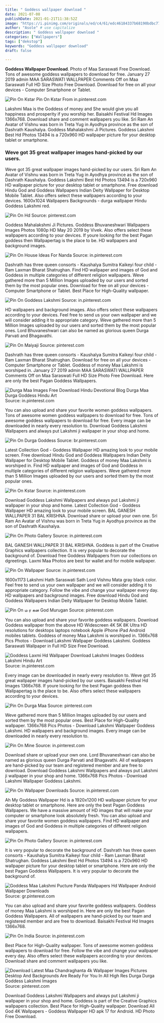 ```yaml
---
title: " Goddess wallpaper download "
date: 2021-07-08
publishDate: 2021-01-21T11:38:52Z
image: "https://i.pinimg.com/originals/ed/c4/61/edc46184337b68190bdbc774f0b5edab.jpg"
author: "Asole" # use capitalize
description: " Goddess wallpaper download "
categories: ["Wallpapers"]
tags: ["dekstop"]
keywords: "Goddess wallpaper download"
draft: false

---
```



**Goddess Wallpaper Download**. Photo of Maa Saraswati Free Download. Tons of awesome goddess wallpapers to download for free. January 27 2019 admin MAA SARASWATI WALLPAPER Comments Off on Maa Saraswati Full HD Size Photo Free Download. Download for free on all your devices - Computer Smartphone or Tablet.

![Pin On Kstar](https://i.pinimg.com/originals/d4/11/5c/d4115cc0f677c519b891a61454e8ffac.jpg "Pin On Kstar")
Pin On Kstar From in.pinterest.com


Lakshmi Maa is the Goddess of money and She would give you all happiness and prosperity if you worship her. Baisakhi Festival Hd Images 1366x768. Download share and comment wallpapers you like. Sri Ram An Avatar of Vishnu was born in Treta Yug in Ayodhya province as the son of Dashrath Kaushalya. Goddess Mahalakshmi Ji Pictures. Goddess Lakshmi Best Hd Photos 13494 is a 720x960 HD wallpaper picture for your desktop tablet or smartphone.

### Weve got 35 great wallpaper images hand-picked by our users.

Weve got 35 great wallpaper images hand-picked by our users. Sri Ram An Avatar of Vishnu was born in Treta Yug in Ayodhya province as the son of Dashrath Kaushalya. Goddess Lakshmi Best Hd Photos 13494 is a 720x960 HD wallpaper picture for your desktop tablet or smartphone. Free download Hindu God and Goddess Wallpapers Indian Deity Wallpaper for Desktop Mobile Tablet. Also offers select these wallpapers according to your devices. 1600x1024 Wallpapers Backgrounds - durga wallpaper Hindu Goddess Lakshmi red.


![Pin On Hd](https://i.pinimg.com/originals/d8/4e/33/d84e33c5509064a6e66bf3cee7feee98.jpg "Pin On Hd")
Source: pinterest.com

Goddess Mahalakshmi Ji Pictures. Goddess Bhuvaneshwari Wallpapers Images Photos 1080p HD May 20 2019 by Vivek. Also offers select these wallpapers according to your devices. If youre looking for the best Pagan goddess then Wallpapertag is the place to be. HD wallpapers and background images.

![Pin On House Ideas For Nanda](https://i.pinimg.com/originals/69/38/44/693844c542b0fcf93d2b038ba71b3c32.png "Pin On House Ideas For Nanda")
Source: in.pinterest.com

Dashrath has three queen consorts - Kaushalya Sumitra Kaikeyi four child - Ram Laxman Bharat Shatrughan. Find HD wallpaper and images of God and Goddess in multiple categories of different religion wallpapers. Weve gathered more than 5 Million Images uploaded by our users and sorted them by the most popular ones. Download for free on all your devices - Computer Smartphone or Tablet. Best Place for High-Quality wallpaper.

![Pin On Goddess Lakshmi](https://i.pinimg.com/originals/e4/04/10/e404104ba980bb6e5d4e194ad474afb1.png "Pin On Goddess Lakshmi")
Source: in.pinterest.com

HD wallpapers and background images. Also offers select these wallpapers according to your devices. Feel free to send us your own wallpaper and we will consider adding it to appropriate category. Weve gathered more than 5 Million Images uploaded by our users and sorted them by the most popular ones. Lord Bhuvaneshwari can also be named as glorious queen Durga Parvati and Bhagavathi.

![Pin On Maiyaji](https://i.pinimg.com/originals/10/2d/90/102d901b06eb2d806198f2ceb6f0f596.gif "Pin On Maiyaji")
Source: pinterest.com

Dashrath has three queen consorts - Kaushalya Sumitra Kaikeyi four child - Ram Laxman Bharat Shatrughan. Download for free on all your devices - Computer Smartphone or Tablet. Goddess of money Maa Lakshmi is worshiped in. January 27 2019 admin MAA SARASWATI WALLPAPER Comments Off on Maa Saraswati Full HD Size Photo Free Download. Here are only the best Pagan Goddess Wallpapers.

![Durga Maa Images Free Download Hindu Devotional Blog Durga Maa Durga Goddess Hindu Art](https://i.pinimg.com/736x/14/d8/0d/14d80db8c959eb0674ff7e32a750cd69.jpg "Durga Maa Images Free Download Hindu Devotional Blog Durga Maa Durga Goddess Hindu Art")
Source: in.pinterest.com

You can also upload and share your favorite women goddess wallpapers. Tons of awesome women goddess wallpapers to download for free. Tons of awesome goddess wallpapers to download for free. Every image can be downloaded in nearly every resolution to. Download Goddess Lakshmi Wallpapers and always put Lakshmi ji wallpaper in your shop and home.

![Pin On Durga Goddess](https://i.pinimg.com/originals/06/80/0e/06800e445fbfb6d91bdd6f29cd95b29b.jpg "Pin On Durga Goddess")
Source: br.pinterest.com

Latest Collection God - Goddess Wallpaper HD amazing look to your mobile screen. Free download Hindu God and Goddess Wallpapers Indian Deity Wallpaper for Desktop Mobile Tablet. Goddess of money Maa Lakshmi is worshiped in. Find HD wallpaper and images of God and Goddess in multiple categories of different religion wallpapers. Weve gathered more than 5 Million Images uploaded by our users and sorted them by the most popular ones.

![Pin On Kstar](https://i.pinimg.com/originals/d4/11/5c/d4115cc0f677c519b891a61454e8ffac.jpg "Pin On Kstar")
Source: in.pinterest.com

Download Goddess Lakshmi Wallpapers and always put Lakshmi ji wallpaper in your shop and home. Latest Collection God - Goddess Wallpaper HD amazing look to your mobile screen. BAL GANESH WALLPAPER 31 BAL KRISHNA. Download share or upload your own one. Sri Ram An Avatar of Vishnu was born in Treta Yug in Ayodhya province as the son of Dashrath Kaushalya.

![Pin On Photo Gallery](https://i.pinimg.com/originals/ae/e6/5b/aee65b200b2ff856fa4daa78a2d229af.jpg "Pin On Photo Gallery")
Source: in.pinterest.com

BAL GANESH WALLPAPER 31 BAL KRISHNA. Goddess is part of the Creative Graphics wallpapers collection. It is very popular to decorate the background of. Download free Goddess Wallpapers from our collections on dgreetings. Laxmi Maa Photos are best for wallet and for mobile wallpaper.

![Pin On Wallpaper](https://i.pinimg.com/originals/a9/c8/79/a9c879bd7ea218d2a31eac68c6dacfb0.jpg "Pin On Wallpaper")
Source: in.pinterest.com

1600x1173 Lakshmi Hath Saraswati Sath Lord Vishnu Mata gray black color. Feel free to send us your own wallpaper and we will consider adding it to appropriate category. Follow the vibe and change your wallpaper every day. HD wallpapers and background images. Free download Hindu God and Goddess Wallpapers Indian Deity Wallpaper for Desktop Mobile Tablet.

![Pin On ம ர கன God Murugan](https://i.pinimg.com/originals/fc/fc/c6/fcfcc676fd7b85058d9d18f6ecb7838c.jpg "Pin On ம ர கன God Murugan")
Source: pinterest.com

You can also upload and share your favorite goddess wallpapers. Download Goddess wallpaper from the above HD Widescreen 4K 5K 8K Ultra HD resolutions for desktops laptops notebook Apple iPhone iPad Android mobiles tablets. Goddess of money Maa Lakshmi is worshiped in. 1366x768 Pics Photos - Download Lakshmi Wallpaper Goddess Lakshmi. Goddess Saraswati Wallpaper in Full HD Size Free Download.

![Goddess Laxmi Hd Wallpaper Download Lakshmi Images Goddess Lakshmi Hindu Art](https://i.pinimg.com/originals/ac/e3/f7/ace3f7fd39f8336d209ecec4a05979a5.jpg "Goddess Laxmi Hd Wallpaper Download Lakshmi Images Goddess Lakshmi Hindu Art")
Source: in.pinterest.com

Every image can be downloaded in nearly every resolution to. Weve got 35 great wallpaper images hand-picked by our users. Baisakhi Festival Hd Images 1366x768. If youre looking for the best Pagan goddess then Wallpapertag is the place to be. Also offers select these wallpapers according to your devices.

![Pin On Durga Maa](https://i.pinimg.com/originals/c1/21/9b/c1219bd9c101f4fb8c92ac1670197802.jpg "Pin On Durga Maa")
Source: pinterest.com

Weve gathered more than 5 Million Images uploaded by our users and sorted them by the most popular ones. Best Place for High-Quality wallpaper. 1366x768 Pics Photos - Download Lakshmi Wallpaper Goddess Lakshmi. HD wallpapers and background images. Every image can be downloaded in nearly every resolution to.

![Pin On Mine](https://i.pinimg.com/originals/1f/67/68/1f676878e8d6b757f8e75d0b795439e1.jpg "Pin On Mine")
Source: in.pinterest.com

Download share or upload your own one. Lord Bhuvaneshwari can also be named as glorious queen Durga Parvati and Bhagavathi. All of wallpapers are hand-picked by our team and registered member and are free to download. Download Goddess Lakshmi Wallpapers and always put Lakshmi ji wallpaper in your shop and home. 1366x768 Pics Photos - Download Lakshmi Wallpaper Goddess Lakshmi.

![Pin On Wallpaper Downloads](https://i.pinimg.com/originals/c6/6e/7d/c66e7d8accfb8f25d11cb13d2e855036.jpg "Pin On Wallpaper Downloads")
Source: in.pinterest.com

Ah My Goddess Wallpaper Hd is a 1920x1200 HD wallpaper picture for your desktop tablet or smartphone. Here are only the best Pagan Goddess Wallpapers. We have a massive amount of HD images that will make your computer or smartphone look absolutely fresh. You can also upload and share your favorite women goddess wallpapers. Find HD wallpaper and images of God and Goddess in multiple categories of different religion wallpapers.

![Pin On Photo Gallery](https://i.pinimg.com/originals/27/85/92/27859213b9d226b55d52ec516a607c6b.jpg "Pin On Photo Gallery")
Source: in.pinterest.com

It is very popular to decorate the background of. Dashrath has three queen consorts - Kaushalya Sumitra Kaikeyi four child - Ram Laxman Bharat Shatrughan. Goddess Lakshmi Best Hd Photos 13494 is a 720x960 HD wallpaper picture for your desktop tablet or smartphone. Here are only the best Pagan Goddess Wallpapers. It is very popular to decorate the background of.

![Goddess Maa Lakshmi Pucture Panda Wallpapers Hd Wallpaper Android Wallpaper Downloads](https://i.pinimg.com/originals/5a/6e/d5/5a6ed52496c5f2541d72493ffdc435f7.jpg "Goddess Maa Lakshmi Pucture Panda Wallpapers Hd Wallpaper Android Wallpaper Downloads")
Source: gr.pinterest.com

You can also upload and share your favorite goddess wallpapers. Goddess of money Maa Lakshmi is worshiped in. Here are only the best Pagan Goddess Wallpapers. All of wallpapers are hand-picked by our team and registered member and are free to download. Baisakhi Festival Hd Images 1366x768.

![Pin On India](https://i.pinimg.com/originals/0e/2d/e2/0e2de29f2d468053e64835098334e11f.jpg "Pin On India")
Source: in.pinterest.com

Best Place for High-Quality wallpaper. Tons of awesome women goddess wallpapers to download for free. Follow the vibe and change your wallpaper every day. Also offers select these wallpapers according to your devices. Download share and comment wallpapers you like.

![Download Latest Maa Chandraghanta 4k Wallpaper Images Pictures Desktop And Backgrounds Are Ready For You In All High Res Durga Durga Goddess Lakshmi Images](https://i.pinimg.com/originals/ed/c4/61/edc46184337b68190bdbc774f0b5edab.jpg "Download Latest Maa Chandraghanta 4k Wallpaper Images Pictures Desktop And Backgrounds Are Ready For You In All High Res Durga Durga Goddess Lakshmi Images")
Source: pinterest.com

Download Goddess Lakshmi Wallpapers and always put Lakshmi ji wallpaper in your shop and home. Goddess is part of the Creative Graphics wallpapers collection. Best Place for High-Quality wallpaper. Download All God 4K Wallpapers - Goddess Wallpaper HD apk 17 for Android. HD Photo Free Download.


